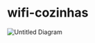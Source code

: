 # wifi-cozinhas
![Untitled Diagram](https://user-images.githubusercontent.com/26493929/137231202-9a08e893-5fd4-4dda-89f7-4c7612088867.jpg)
